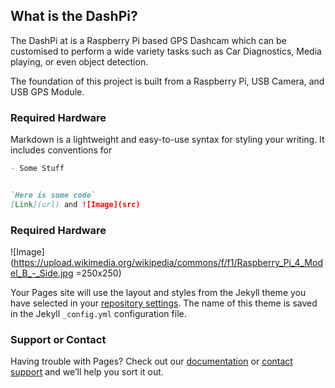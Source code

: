 ## What is the DashPi?

The DashPi at is a Raspberry Pi based GPS Dashcam which can be customised to perform a wide variety tasks such as Car Diagnostics, Media playing, or even object detection.

The foundation of this project is built from a Raspberry Pi, USB Camera, and USB GPS Module. 



### Required Hardware

Markdown is a lightweight and easy-to-use syntax for styling your writing. It includes conventions for

```markdown
- Some Stuff


`Here is some code`
[Link](url) and ![Image](src)
```

### Required Hardware

![Image](https://upload.wikimedia.org/wikipedia/commons/f/f1/Raspberry_Pi_4_Model_B_-_Side.jpg =250x250)

Your Pages site will use the layout and styles from the Jekyll theme you have selected in your [repository settings](https://github.com/0xDani3l/DashPi/settings/pages). The name of this theme is saved in the Jekyll `_config.yml` configuration file.

### Support or Contact

Having trouble with Pages? Check out our [documentation](https://docs.github.com/categories/github-pages-basics/) or [contact support](https://support.github.com/contact) and we’ll help you sort it out.
